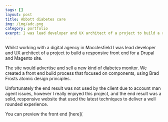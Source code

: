 ```yaml
---
tags: []
layout: post
title: Abbott diabetes care
img: /img/adc.png
category: portfolio
exerpt: I was lead developer and UX architect of a project to build a responsive front end for a Drupal and Magento site. 
---
```


Whilst working with a digital agency in Macclesfield I was lead developer and UX architect of a project to build a responsive front end for a Drupal and Magento site. 

The site would advertise and sell a new kind of diabetes monitor. We created a front end build process that focused on components, using Brad Frosts atomic design principles. 

Unfortunately the end result was not used by the client due to account man agent issues, however I really enjoyed this project, and the end result was a solid, responsive website that used the latest techniques to deliver a well rounded experience. 

You can preview the front end [here](
